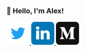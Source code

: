 ### 👋 Hello, I'm Alex!

<a href="https://twitter.com/arosolko">
  <img width="54px" height="54px" src="./img/twitter.svg"/>
</a>

<a href="https://www.linkedin.com/in/rosolko">
  <img width="54px" height="54px" src="./img/linkedin.svg"/>
</a>

<a href="https://medium.com/@rosolko">
  <img width="54px" height="54px" src="./img/medium.svg"/>
</a>

